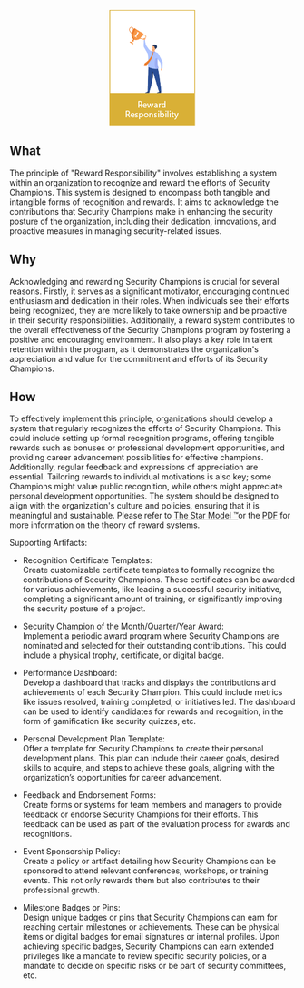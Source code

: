 <p align="center">
  <img src="/assets/images/principles/OWASP Security Champions Manifesto icon8.png" /><br>
</p>

## What

The principle of "Reward Responsibility" involves establishing a system within an organization to recognize and reward the efforts of Security Champions. This system is designed to encompass both tangible and intangible forms of recognition and rewards. It aims to acknowledge the contributions that Security Champions make in enhancing the security posture of the organization, including their dedication, innovations, and proactive measures in managing security-related issues.

## Why

Acknowledging and rewarding Security Champions is crucial for several reasons. Firstly, it serves as a significant motivator, encouraging continued enthusiasm and dedication in their roles. When individuals see their efforts being recognized, they are more likely to take ownership and be proactive in their security responsibilities. Additionally, a reward system contributes to the overall effectiveness of the Security Champions program by fostering a positive and encouraging environment. It also plays a key role in talent retention within the program, as it demonstrates the organization's appreciation and value for the commitment and efforts of its Security Champions.

## How

To effectively implement this principle, organizations should develop a system that regularly recognizes the efforts of Security Champions. This could include setting up formal recognition programs, offering tangible rewards such as bonuses or professional development opportunities, and providing career advancement possibilities for effective champions. Additionally, regular feedback and expressions of appreciation are essential. Tailoring rewards to individual motivations is also key; some Champions might value public recognition, while others might appreciate personal development opportunities. The system should be designed to align with the organization's culture and policies, ensuring that it is meaningful and sustainable. Please refer to [The Star Model ™](https://www.jaygalbraith.com/services/star-model)or the [PDF](https://jaygalbraith.com/wp-content/uploads/2024/03/StarModel.pdf) for more information on the theory of reward systems.

Supporting Artifacts:
* Recognition Certificate Templates:<br>
Create customizable certificate templates to formally recognize the contributions of Security Champions. These certificates can be awarded for various achievements, like leading a successful security initiative, completing a significant amount of training, or significantly improving the security posture of a project.

* Security Champion of the Month/Quarter/Year Award:<br>
Implement a periodic award program where Security Champions are nominated and selected for their outstanding contributions. This could include a physical trophy, certificate, or digital badge.

* Performance Dashboard:<br>
Develop a dashboard that tracks and displays the contributions and achievements of each Security Champion. This could include metrics like issues resolved, training completed, or initiatives led. The dashboard can be used to identify candidates for rewards and recognition, in the form of gamification like security quizzes, etc.

* Personal Development Plan Template:<br>
Offer a template for Security Champions to create their personal development plans. This plan can include their career goals, desired skills to acquire, and steps to achieve these goals, aligning with the organization’s opportunities for career advancement.

* Feedback and Endorsement Forms:<br>
Create forms or systems for team members and managers to provide feedback or endorse Security Champions for their efforts. This feedback can be used as part of the evaluation process for awards and recognitions.

* Event Sponsorship Policy:<br>
Create a policy or artifact detailing how Security Champions can be sponsored to attend relevant conferences, workshops, or training events. This not only rewards them but also contributes to their professional growth.

* Milestone Badges or Pins:<br>
Design unique badges or pins that Security Champions can earn for reaching certain milestones or achievements. These can be physical items or digital badges for email signatures or internal profiles. Upon achieving specific badges, Security Champions can earn extended privileges like a mandate to review specific security policies, or a mandate to decide on specific risks or be part of security committees, etc.

